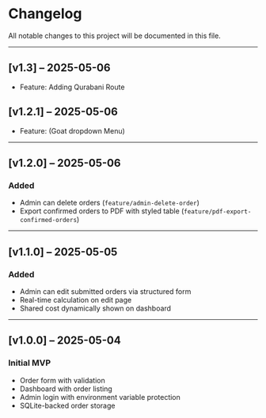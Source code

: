 # Changelog

All notable changes to this project will be documented in this file.

---

## [v1.3] – 2025-05-06
- Feature: Adding Qurabani Route


## [v1.2.1] – 2025-05-06
- Feature: (Goat dropdown Menu) 

---

## [v1.2.0] – 2025-05-06
### Added
- Admin can delete orders (`feature/admin-delete-order`)
- Export confirmed orders to PDF with styled table (`feature/pdf-export-confirmed-orders`)

---

## [v1.1.0] – 2025-05-05
### Added
- Admin can edit submitted orders via structured form
- Real-time calculation on edit page
- Shared cost dynamically shown on dashboard

---

## [v1.0.0] – 2025-05-04
### Initial MVP
- Order form with validation
- Dashboard with order listing
- Admin login with environment variable protection
- SQLite-backed order storage
